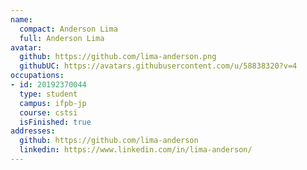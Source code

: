 ```yaml
---
name:
  compact: Anderson Lima
  full: Anderson Lima
avatar:
  github: https://github.com/lima-anderson.png
  githubUC: https://avatars.githubusercontent.com/u/58838320?v=4
occupations:
- id: 20192370044
  type: student
  campus: ifpb-jp
  course: cstsi
  isFinished: true
addresses:
  github: https://github.com/lima-anderson
  linkedin: https://www.linkedin.com/in/lima-anderson/
---
```

